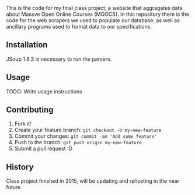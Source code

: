 

<snippet>
  <content><![CDATA[
# ${1:CourseCrazy}

This is the code for my final class project, a website that aggragates data about Massve Open Online Courses (MOOCS).
In this repository there is the code for the web scrapers we used to populate our database, as well as ancillary programs used to format data to our specifications.


## Installation

JSoup 1.8.3 is necessary to run the parsers.

## Usage

TODO: Write usage instructions

## Contributing

1. Fork it!
2. Create your feature branch: `git checkout -b my-new-feature`
3. Commit your changes: `git commit -am 'Add some feature'`
4. Push to the branch: `git push origin my-new-feature`
5. Submit a pull request :D

## History

Class project finished in 2015, will be updating and rehosting in the near future.
